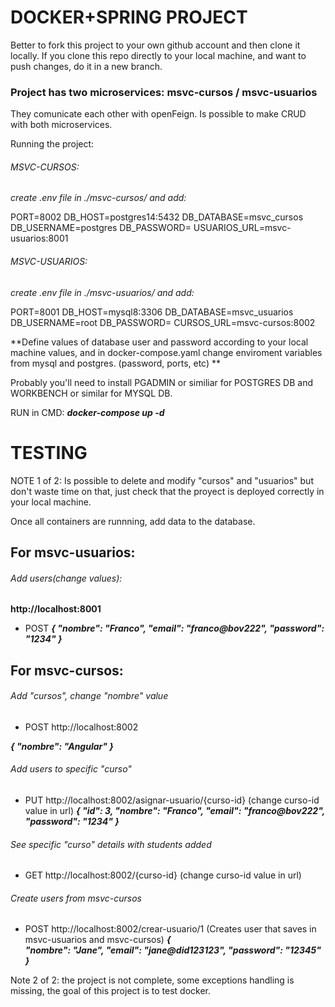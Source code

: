 # DOCKER+SPRING PROJECT

Better to fork this project to your own github account and then clone it
locally. 
If you clone this repo directly to your local machine,
and want to push changes, do it in a new branch.

### Project has two microservices: msvc-cursos / msvc-usuarios

They comunicate each other with openFeign. Is possible to make
CRUD with both microservices.

Running the project:

###### MSVC-CURSOS:
_create .env file in ./msvc-cursos/ and add:_

PORT=8002
DB_HOST=postgres14:5432
DB_DATABASE=msvc_cursos
DB_USERNAME=postgres
DB_PASSWORD=
USUARIOS_URL=msvc-usuarios:8001


###### MSVC-USUARIOS:

_create .env file in ./msvc-usuarios/ and add:_

PORT=8001
DB_HOST=mysql8:3306
DB_DATABASE=msvc_usuarios
DB_USERNAME=root
DB_PASSWORD=
CURSOS_URL=msvc-cursos:8002

**Define values of database user and password according
to your local machine values, and in docker-compose.yaml
change enviroment variables from mysql and postgres. (password, ports, etc) **

Probably you'll need to install PGADMIN or similiar for POSTGRES DB
and WORKBENCH or similar for MYSQL DB.



RUN in CMD:
***docker-compose up -d***

# TESTING

NOTE 1 of 2: Is possible to delete and modify "cursos" and
"usuarios" but don't waste time on that, just check
that the proyect is deployed correctly in your
local machine.


Once all containers are runnning, add data to the 
database.

## For msvc-usuarios:
###### Add users(change values):
**http://localhost:8001**

- POST
***{
"nombre": "Franco",
"email": "franco@bov222",
"password": "1234"
}***

## For msvc-cursos:

###### Add "cursos", change "nombre" value
- POST
http://localhost:8002

***{
    "nombre": "Angular"
}***

###### Add users to specific "curso"
- PUT
http://localhost:8002/asignar-usuario/{curso-id}
(change curso-id value in url)
***{
"id": 3,
"nombre": "Franco",
"email": "franco@bov222",
"password": "1234"
}***

###### See specific "curso" details with students added
- GET
http://localhost:8002/{curso-id}
(change curso-id value in url)

###### Create users from msvc-cursos 
- POST
http://localhost:8002/crear-usuario/1
(Creates user that saves in msvc-usuarios
and msvc-cursos)
***{        
"nombre": "Jane",
"email": "jane@did123123",
"password": "12345"
}***





Note 2 of 2: the project is not complete, some exceptions
handling is missing, the goal of this project is to test docker. 